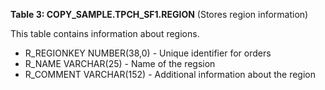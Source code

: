 **Table 3: COPY_SAMPLE.TPCH_SF1.REGION** (Stores region information)

This table contains information about regions.

- R_REGIONKEY NUMBER(38,0) - Unique identifier for orders
- R_NAME VARCHAR(25) - Name of the regsion
- R_COMMENT VARCHAR(152) - Additional information about the region